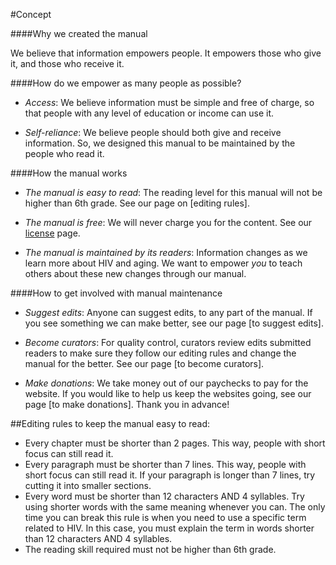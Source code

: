 #Concept

####Why we created the manual

We believe that information empowers people. It empowers those who give it, and those who receive it.

####How do we empower as many people as possible?

- *Access*: We believe information must be simple and free of charge, so that people with any level of education or income can use it. 

- *Self-reliance*: We believe people should both give and receive information. So, we designed this manual to be maintained by the people who read it. 

####How the manual works

- *The manual is easy to read*: The reading level for this manual will not be higher than 6th grade. See our page on [editing rules].

- *The manual is free*: We will never charge you for the content. See our [license](http://creativecommons.org/licenses/by-sa/4.0/) page.

- *The manual is maintained by its readers*: Information changes as we learn more about HIV and aging. We want to empower *you* to teach others about these new changes through our manual.

####How to get involved with manual maintenance

- *Suggest edits*: Anyone can suggest edits, to any part of the manual. If you see something we can make better, see our page [to suggest edits]. 

- *Become curators*: For quality control, curators review edits submitted readers to make sure they follow our editing rules and change the manual for the better. See our page [to become curators].

- *Make donations*: We take money out of our paychecks to pay for the website. If you would like to help us keep the websites going, see our page [to make donations]. Thank you in advance!

##Editing rules to keep the manual easy to read:

- Every chapter must be shorter than 2 pages. This way, people with short focus can still read it.
- Every paragraph must be shorter than 7 lines. This way, people with short focus can still read it. If your paragraph is longer than 7 lines, try cutting it into smaller sections.
- Every word must be shorter than 12 characters AND 4 syllables. Try using shorter words with the same meaning whenever you can. The only time you can break this rule is when you need to use a specific term related to HIV. In this case, you must explain the term in words shorter than 12 characters AND 4 syllables.
- The reading skill required must not be higher than 6th grade.
